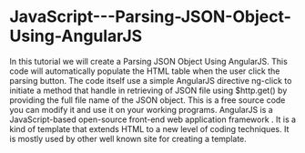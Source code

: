 # JavaScript---Parsing-JSON-Object-Using-AngularJS
In this tutorial we will create a Parsing JSON Object Using AngularJS. This code will automatically populate the HTML table when the user click the parsing button. The code itself use a simple AngularJS directive ng-click to initiate a method that handle in retrieving of JSON file using $http.get() by providing the full file name of the JSON object. This is a free source code you can modify it and use it on your working programs.  AngularJS is a JavaScript-based open-source front-end web application framework . It is a kind of template that extends HTML to a new level of coding techniques. It is mostly used by other well known site for creating a template.
